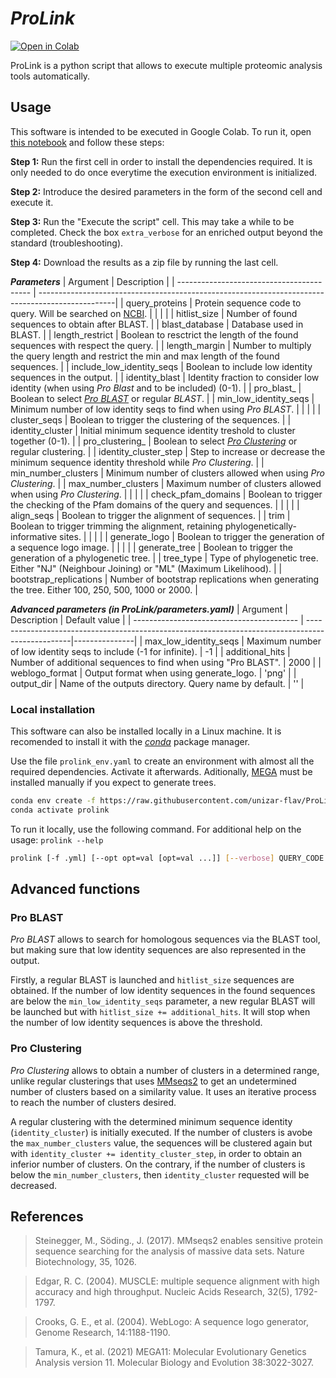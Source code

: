 # ***ProLink***

[![Open in Colab](https://colab.research.google.com/assets/colab-badge.svg)](https://colab.research.google.com/github/unizar-flav/ProLink/blob/master/ProLink.ipynb)


ProLink is a python script that allows to execute multiple proteomic analysis tools automatically.


## Usage
This software is intended to be executed in Google Colab. To run it, open [this notebook](https://colab.research.google.com/github/unizar-flav/ProLink/blob/master/ProLink.ipynb) and follow these steps:

**Step 1:** Run the first cell in order to install the dependencies required. It is only needed to do once everytime the execution environment is initialized.

**Step 2:** Introduce the desired parameters in the form of the second cell and execute it.

**Step 3:** Run the "Execute the script" cell. This may take a while to be completed. Check the box `extra_verbose` for an enriched output beyond the standard (troubleshooting).

**Step 4:** Download the results as a zip file by running the last cell.

***Parameters***
| Argument                                  | Description                                                                                      |
| ----------------------------------------- | -------------------------------------------------------------------------------------------------|
| query_proteins                            | Protein sequence code to query. Will be searched on [NCBI](https://www.ncbi.nlm.nih.gov/Entrez). |
| | |
| hitlist_size                              | Number of found sequences to obtain after BLAST.                                                 |
| blast_database                            | Database used in BLAST.                                                                          |
| length_restrict                           | Boolean to resctrict the length of the found sequences with respect the query.                   |
| length_margin                             | Number to multiply the query length and restrict the min and max length of the found sequences.  |
| include_low_identity_seqs                 | Boolean to include low identity sequences in the output.                                         |
| identity_blast                            | Identity fraction to consider low identity (when using *Pro Blast* and to be included) (0-1).    |
| pro_blast_                                | Boolean to select [*Pro BLAST*](#pro-blast) or regular *BLAST*.                                  |
| min_low_identity_seqs                     | Minimum number of low identity seqs to find when using *Pro BLAST*.                              |
| | |
| cluster_seqs                              | Boolean to trigger the clustering of the sequences.                                              |
| identity_cluster                          | Initial minimum sequence identity treshold to cluster together (0-1).                            |
| pro_clustering_                           | Boolean to select [*Pro Clustering*](#pro-clustering) or regular clustering.                     |
| identity_cluster_step                     | Step to increase or decrease the minimum sequence identity threshold while *Pro Clustering*.     |
| min_number_clusters                       | Minimum number of clusters allowed when using *Pro Clustering*.                                  |
| max_number_clusters                       | Maximum number of clusters allowed when using *Pro Clustering*.                                  |
| | |
| check_pfam_domains                        | Boolean to trigger the checking of the Pfam domains of the query and sequences.                  |
| | |
| align_seqs                                | Boolean to trigger the alignment of sequences.                                                   |
| trim                                      | Boolean to trigger trimming the alignment, retaining phylogenetically-informative sites.         |
| | |
| generate_logo                             | Boolean to trigger the generation of a sequence logo image.                                      |
| | |
| generate_tree                             | Boolean to trigger the generation of a phylogenetic tree.                                        |
| tree_type                                 | Type of phylogenetic tree. Either "NJ" (Neighbour Joining) or "ML" (Maximum Likelihood).         |
| bootstrap_replications                    | Number of bootstrap replications when generating the tree. Either 100, 250, 500, 1000 or 2000.   |

***Advanced parameters (in ProLink/parameters.yaml)***
| Argument                                  | Description                                                                                      | Default value |
| ----------------------------------------- | -------------------------------------------------------------------------------------------------|---------------|
| max_low_identity_seqs                     | Maximum number of low identity seqs to include (-1 for infinite).                                |            -1 |
| additional_hits                           | Number of additional sequences to find when using "Pro BLAST".                                   |          2000 |
| weblogo_format                            | Output format when using generate_logo.                                                          |         'png' |
| output_dir                                | Name of the outputs directory. Query name by default.                                            |            '' |


### Local installation
This software can also be installed locally in a Linux machine. It is recomended to install it with the [*conda*](https://github.com/conda-forge/miniforge) package manager.

Use the file `prolink_env.yaml` to create an environment with almost all the required dependencies. Activate it afterwards. Aditionally, [MEGA](https://www.megasoftware.net) must be installed manually if you expect to generate trees.

```bash
conda env create -f https://raw.githubusercontent.com/unizar-flav/ProLink/main/prolink_env.yaml
conda activate prolink
```

To run it locally, use the following command. For additional help on the usage: ```prolink --help```

```bash
prolink [-f .yml] [--opt opt=val [opt=val ...]] [--verbose] QUERY_CODE
```


## Advanced functions

### Pro BLAST

*Pro BLAST* allows to search for homologous sequences via the BLAST tool, but making sure that low identity sequences are also represented in the output.

Firstly, a regular BLAST is launched and `hitlist_size` sequences are obtained. If the number of low identity sequences in the found sequences are below the `min_low_identity_seqs` parameter, a new regular BLAST will be launched but with `hitlist_size += additional_hits`. It will stop when the number of low identity sequences is above the threshold.

### Pro Clustering

*Pro Clustering* allows to obtain a number of clusters in a determined range, unlike regular clusterings that uses [MMseqs2](https://github.com/soedinglab/MMseqs2) to get an undetermined number of clusters based on a similarity value. It uses an iterative process to reach the number of clusters desired.

A regular clustering with the determined minimum sequence identity (`identity_cluster`) is initially executed. If the number of clusters is avobe the `max_number_clusters` value, the sequences will be clustered again but with `identity_cluster += identity_cluster_step`, in order to obtain an inferior number of clusters. On the contrary, if the number of clusters is below the `min_number_clusters`, then `identity_cluster` requested will be decreased.


## References

  > Steinegger, M., Söding., J. (2017). MMseqs2 enables sensitive protein sequence searching for the analysis of massive data sets. Nature Biotechnology, 35, 1026.

  > Edgar, R. C. (2004). MUSCLE: multiple sequence alignment with high accuracy and high throughput. Nucleic Acids Research, 32(5), 1792-1797.

  > Crooks, G. E., et al. (2004).  WebLogo: A sequence logo generator, Genome Research, 14:1188-1190.

  > Tamura, K., et al. (2021) MEGA11: Molecular Evolutionary Genetics Analysis version 11. Molecular Biology and Evolution 38:3022-3027.
